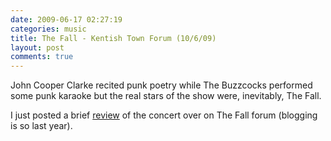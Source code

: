 ```yaml
---
date: 2009-06-17 02:27:19
categories: music
title: The Fall - Kentish Town Forum (10/6/09)
layout: post
comments: true
---
```

John Cooper Clarke recited punk poetry while The Buzzcocks performed
some punk karaoke but the real stars of the show were, inevitably, The
Fall.

I just posted a brief
[review](http://z1.invisionfree.com/forums/thefall/index.php?showtopic=24162&st=100&#entry11496636)
of the concert over on The Fall forum (blogging is so last year).
